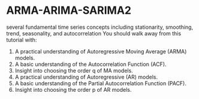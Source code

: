 # ARMA-ARIMA-SARIMA2
several fundamental time series concepts including stationarity, smoothing, trend, seasonality, and autocorrelation
You should walk away from this tutorial with:
1. A practical understanding of Autoregressive Moving Average (ARMA) models. 
2. A basic understanding of the Autocorrelation Function (ACF). 
3. Insight into choosing the order q of MA models. 
4. A practical understanding of Autoregressive (AR) models. 
5. A basic understanding of the Partial Autocorrelation Function (PACF).
6. Insight into choosing the order p of AR models.
